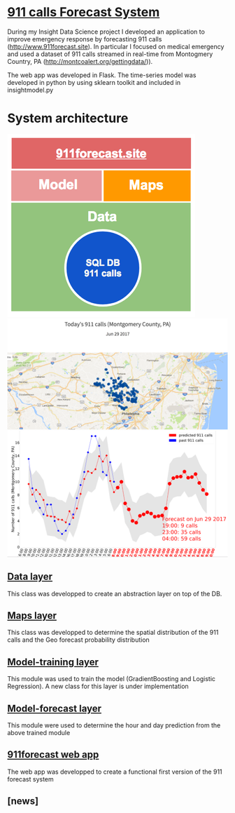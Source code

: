 # [911 calls Forecast System](http://www.911forecast.site)
During my Insight Data Science project I developed an application to improve emergency response by forecasting 911 calls (http://www.911forecast.site). In particular I focused on medical emergency and used a dataset of 911 calls streamed in real-time from Montogmery Country, PA (http://montcoalert.org/gettingdata/)).

The web app was developed in Flask. The time-series model was developed in python by using sklearn toolkit and included in  insightmodel.py

# System architecture
<img src="sys_architecture.png" alt="">



<img src="img_1.png" alt="">



<img src="img_2.png" alt="">

## [Data layer](emsmodule_data_exploration_2.ipynb)
This class was developped to create an abstraction layer on top of the DB.

## [Maps layer](emsmodule_maps.ipynb.ipynb)
This class was developped to determine the spatial distribution of the 911 calls and the Geo forecast probability distribution

## [Model-training layer](emsmodule_forecast_training.ipynb)
This module was used to train the model (GradientBoosting and Logistic Regression). A new class for this layer is under implementation

## [Model-forecast layer](emsmodule_forecast_future.ipynb)
This module were used to determine the hour and day prediction from the above trained module

## [911forecast web app](www.911forecast.site)
The web app was developped to create a functional first version of the 911 forecast system



## [news]



